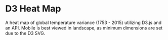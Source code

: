 # D3 Heat Map
A heat map of global temperature variance (1753 - 2015) utilizing D3.js and an API. Mobile is best viewed in landscape, as minimum dimensions are set due to the D3 SVG.
